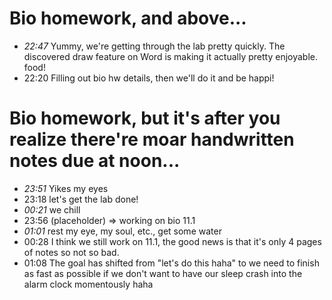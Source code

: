 # Bio homework, and above...
- *22:47* Yummy, we're getting through the lab pretty quickly. The discovered draw feature on Word is making it actually pretty enjoyable. food!
- 22:20 Filling out bio hw details, then we'll do it and be happi!

# Bio homework, but it's after you realize there're moar handwritten notes due at noon...
- *23:51* Yikes my eyes
- 23:18 let's get the lab done!
- *00:21* we chill
- 23:56 (placeholder) => working on bio 11.1
- *01:01* rest my eye, my soul, etc., get some water
- 00:28 I think we still work on 11.1, the good news is that it's only 4 pages of notes so not so bad.
- 01:08 The goal has shifted from "let's do this haha" to we need to finish as fast as possible if we don't want to have our sleep crash into the alarm clock momentously haha